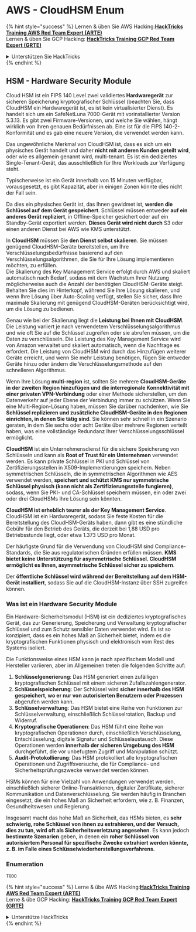# AWS - CloudHSM Enum

{% hint style="success" %}
Lernen & üben Sie AWS Hacking:<img src="../../../.gitbook/assets/image (1) (1) (1).png" alt="" data-size="line">[**HackTricks Training AWS Red Team Expert (ARTE)**](https://training.hacktricks.xyz/courses/arte)<img src="../../../.gitbook/assets/image (1) (1) (1).png" alt="" data-size="line">\
Lernen & üben Sie GCP Hacking: <img src="../../../.gitbook/assets/image (2).png" alt="" data-size="line">[**HackTricks Training GCP Red Team Expert (GRTE)**<img src="../../../.gitbook/assets/image (2).png" alt="" data-size="line">](https://training.hacktricks.xyz/courses/grte)

<details>

<summary>Unterstützen Sie HackTricks</summary>

* Überprüfen Sie die [**Abonnementpläne**](https://github.com/sponsors/carlospolop)!
* **Treten Sie der** 💬 [**Discord-Gruppe**](https://discord.gg/hRep4RUj7f) oder der [**Telegram-Gruppe**](https://t.me/peass) bei oder **folgen** Sie uns auf **Twitter** 🐦 [**@hacktricks\_live**](https://twitter.com/hacktricks_live)**.**
* **Teilen Sie Hacking-Tricks, indem Sie PRs an die** [**HackTricks**](https://github.com/carlospolop/hacktricks) und [**HackTricks Cloud**](https://github.com/carlospolop/hacktricks-cloud) GitHub-Repos senden.

</details>
{% endhint %}

## HSM - Hardware Security Module

Cloud HSM ist ein FIPS 140 Level zwei validiertes **Hardwaregerät** zur sicheren Speicherung kryptografischer Schlüssel (beachten Sie, dass CloudHSM ein Hardwaregerät ist, es ist kein virtualisierter Dienst). Es handelt sich um ein SafeNetLuna 7000-Gerät mit vorinstallierter Version 5.3.13. Es gibt zwei Firmware-Versionen, und welche Sie wählen, hängt wirklich von Ihren genauen Bedürfnissen ab. Eine ist für die FIPS 140-2-Konformität und es gab eine neuere Version, die verwendet werden kann.

Das ungewöhnliche Merkmal von CloudHSM ist, dass es sich um ein physisches Gerät handelt und daher **nicht mit anderen Kunden geteilt wird**, oder wie es allgemein genannt wird, multi-tenant. Es ist ein dediziertes Single-Tenant-Gerät, das ausschließlich für Ihre Workloads zur Verfügung steht.

Typischerweise ist ein Gerät innerhalb von 15 Minuten verfügbar, vorausgesetzt, es gibt Kapazität, aber in einigen Zonen könnte dies nicht der Fall sein.

Da dies ein physisches Gerät ist, das Ihnen gewidmet ist, **werden die Schlüssel auf dem Gerät gespeichert**. Schlüssel müssen entweder **auf ein anderes Gerät repliziert**, in Offline-Speicher gesichert oder auf ein Standby-Gerät exportiert werden. **Dieses Gerät wird nicht durch** S3 oder einen anderen Dienst bei AWS wie KMS unterstützt.

In **CloudHSM** müssen Sie **den Dienst selbst skalieren**. Sie müssen genügend CloudHSM-Geräte bereitstellen, um Ihre Verschlüsselungsbedürfnisse basierend auf den Verschlüsselungsalgorithmen, die Sie für Ihre Lösung implementieren möchten, zu erfüllen.\
Die Skalierung des Key Management Service erfolgt durch AWS und skaliert automatisch nach Bedarf, sodass mit dem Wachstum Ihrer Nutzung möglicherweise auch die Anzahl der benötigten CloudHSM-Geräte steigt. Behalten Sie dies im Hinterkopf, während Sie Ihre Lösung skalieren, und wenn Ihre Lösung über Auto-Scaling verfügt, stellen Sie sicher, dass Ihre maximale Skalierung mit genügend CloudHSM-Geräten berücksichtigt wird, um die Lösung zu bedienen.

Genau wie bei der Skalierung liegt die **Leistung bei Ihnen mit CloudHSM**. Die Leistung variiert je nach verwendetem Verschlüsselungsalgorithmus und wie oft Sie auf die Schlüssel zugreifen oder sie abrufen müssen, um die Daten zu verschlüsseln. Die Leistung des Key Management Service wird von Amazon verwaltet und skaliert automatisch, wenn die Nachfrage es erfordert. Die Leistung von CloudHSM wird durch das Hinzufügen weiterer Geräte erreicht, und wenn Sie mehr Leistung benötigen, fügen Sie entweder Geräte hinzu oder ändern die Verschlüsselungsmethode auf den schnelleren Algorithmus.

Wenn Ihre Lösung **multi-region** ist, sollten Sie mehrere **CloudHSM-Geräte in der zweiten Region hinzufügen und die interregionale Konnektivität mit einer privaten VPN-Verbindung** oder einer Methode sicherstellen, um den Datenverkehr auf jeder Ebene der Verbindung immer zu schützen. Wenn Sie eine Multi-Region-Lösung haben, müssen Sie darüber nachdenken, wie Sie **Schlüssel replizieren und zusätzliche CloudHSM-Geräte in den Regionen einrichten, in denen Sie tätig sind**. Sie können sehr schnell in ein Szenario geraten, in dem Sie sechs oder acht Geräte über mehrere Regionen verteilt haben, was eine vollständige Redundanz Ihrer Verschlüsselungsschlüssel ermöglicht.

**CloudHSM** ist ein Unternehmensdienst für die sichere Speicherung von Schlüsseln und kann als **Root of Trust für ein Unternehmen** verwendet werden. Es kann private Schlüssel in PKI und Schlüssel von Zertifizierungsstellen in X509-Implementierungen speichern. Neben symmetrischen Schlüsseln, die in symmetrischen Algorithmen wie AES verwendet werden, **speichert und schützt KMS nur symmetrische Schlüssel physisch (kann nicht als Zertifizierungsstelle fungieren)**, sodass, wenn Sie PKI- und CA-Schlüssel speichern müssen, ein oder zwei oder drei CloudHSMs Ihre Lösung sein könnten.

**CloudHSM ist erheblich teurer als der Key Management Service**. CloudHSM ist ein Hardwaregerät, sodass Sie feste Kosten für die Bereitstellung des CloudHSM-Geräts haben, dann gibt es eine stündliche Gebühr für den Betrieb des Geräts, die derzeit bei 1,88 USD pro Betriebsstunde liegt, oder etwa 1.373 USD pro Monat.

Der häufigste Grund für die Verwendung von CloudHSM sind Compliance-Standards, die Sie aus regulatorischen Gründen erfüllen müssen. **KMS bietet keine Unterstützung für asymmetrische Schlüssel. CloudHSM ermöglicht es Ihnen, asymmetrische Schlüssel sicher zu speichern**.

Der **öffentliche Schlüssel wird während der Bereitstellung auf dem HSM-Gerät installiert**, sodass Sie auf die CloudHSM-Instanz über SSH zugreifen können.

### Was ist ein Hardware Security Module

Ein Hardware-Sicherheitsmodul (HSM) ist ein dediziertes kryptografisches Gerät, das zur Generierung, Speicherung und Verwaltung kryptografischer Schlüssel und zum Schutz sensibler Daten verwendet wird. Es ist so konzipiert, dass es ein hohes Maß an Sicherheit bietet, indem es die kryptografischen Funktionen physisch und elektronisch vom Rest des Systems isoliert.

Die Funktionsweise eines HSM kann je nach spezifischem Modell und Hersteller variieren, aber im Allgemeinen treten die folgenden Schritte auf:

1. **Schlüsselgenerierung**: Das HSM generiert einen zufälligen kryptografischen Schlüssel mit einem sicheren Zufallszahlengenerator.
2. **Schlüsselspeicherung**: Der Schlüssel wird **sicher innerhalb des HSM gespeichert, wo er nur von autorisierten Benutzern oder Prozessen** abgerufen werden kann.
3. **Schlüsselverwaltung**: Das HSM bietet eine Reihe von Funktionen zur Schlüsselverwaltung, einschließlich Schlüsselrotation, Backup und Widerruf.
4. **Kryptografische Operationen**: Das HSM führt eine Reihe von kryptografischen Operationen durch, einschließlich Verschlüsselung, Entschlüsselung, digitale Signatur und Schlüsselaustausch. Diese Operationen werden **innerhalb der sicheren Umgebung des HSM** durchgeführt, die vor unbefugtem Zugriff und Manipulation schützt.
5. **Audit-Protokollierung**: Das HSM protokolliert alle kryptografischen Operationen und Zugriffsversuche, die für Compliance- und Sicherheitsprüfungszwecke verwendet werden können.

HSMs können für eine Vielzahl von Anwendungen verwendet werden, einschließlich sicherer Online-Transaktionen, digitaler Zertifikate, sicherer Kommunikation und Datenverschlüsselung. Sie werden häufig in Branchen eingesetzt, die ein hohes Maß an Sicherheit erfordern, wie z. B. Finanzen, Gesundheitswesen und Regierung.

Insgesamt macht das hohe Maß an Sicherheit, das HSMs bieten, es **sehr schwierig, rohe Schlüssel von ihnen zu extrahieren, und der Versuch, dies zu tun, wird oft als Sicherheitsverletzung angesehen**. Es kann jedoch **bestimmte Szenarien** geben, in denen ein **roher Schlüssel von autorisiertem Personal für spezifische Zwecke extrahiert werden könnte, z. B. im Falle eines Schlüsselwiederherstellungsverfahrens.**

### Enumeration
```
TODO
```
{% hint style="success" %}
Lerne & übe AWS Hacking:<img src="../../../.gitbook/assets/image (1) (1) (1).png" alt="" data-size="line">[**HackTricks Training AWS Red Team Expert (ARTE)**](https://training.hacktricks.xyz/courses/arte)<img src="../../../.gitbook/assets/image (1) (1) (1).png" alt="" data-size="line">\
Lerne & übe GCP Hacking: <img src="../../../.gitbook/assets/image (2).png" alt="" data-size="line">[**HackTricks Training GCP Red Team Expert (GRTE)**<img src="../../../.gitbook/assets/image (2).png" alt="" data-size="line">](https://training.hacktricks.xyz/courses/grte)

<details>

<summary>Unterstütze HackTricks</summary>

* Überprüfe die [**Abonnementpläne**](https://github.com/sponsors/carlospolop)!
* **Tritt der** 💬 [**Discord-Gruppe**](https://discord.gg/hRep4RUj7f) oder der [**Telegram-Gruppe**](https://t.me/peass) bei oder **folge** uns auf **Twitter** 🐦 [**@hacktricks\_live**](https://twitter.com/hacktricks_live)**.**
* **Teile Hacking-Tricks, indem du PRs zu den** [**HackTricks**](https://github.com/carlospolop/hacktricks) und [**HackTricks Cloud**](https://github.com/carlospolop/hacktricks-cloud) GitHub-Repos einreichst.

</details>
{% endhint %}
